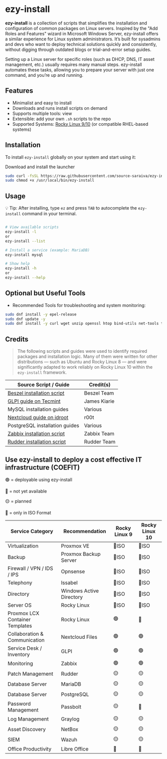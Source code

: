 # ezy-install

**ezy-install** is a collection of scripts that simplifies the installation and configuration of common packages on Linux servers. Inspired by the "Add Roles and Features" wizard in Microsoft Windows Server, ezy-install offers a similar experience for Linux system administrators. It’s built for sysadmins and devs who want to deploy technical solutions quickly and consistently, without digging through outdated blogs or trial-and-error setup guides.

Setting up a Linux server for specific roles (such as DHCP, DNS, IT asset management, etc.) usually requires many manual steps. ezy-install automates these tasks, allowing you to prepare your server with just one command, and you’re up and running.


## Features

- Minimalist and easy to install  
- Downloads and runs install scripts on demand  
- Supports multiple tools: view  
- Extensible: add your own `.sh` scripts to the repo  
- Supported Systems: [Rocky Linux 9/10](https://rockylinux.org/download) (or compatible RHEL-based systems)
  

## Installation

To install `ezy-install` globally on your system and start using it:

Download and install the launcher

```bash
sudo curl -fsSL https://raw.githubusercontent.com/source-saraiva/ezy-install/main/ezy-install.sh -o /usr/local/bin/ezy-install
sudo chmod +x /usr/local/bin/ezy-install
```
## Usage

💡 Tip: After installing, type `ez` and press `TAB` to autocomplete the `ezy-install` command in your terminal.

```bash

# View available scripts
ezy-install -l
or
ezy-install --list

# Install a service (example: MariaDB)
ezy-install mysql

# Show help
ezy-install -h
or
ezy-install --help
```

## Optional but Useful Tools
- Recommended Tools for troubleshooting and system monitoring:

```bash
sudo dnf install -y epel-release
sudo dnf update -y
sudo dnf install -y curl wget unzip openssl htop bind-utils net-tools traceroute tcpdump tar
```
## Credits
> The following scripts and guides were used to identify required packages and installation logic. Many of them were written for other distributions — such as Ubuntu and Rocky Linux 8 — and were significantly adapted to work reliably on Rocky Linux 10 within the `ezy-install` framework.



| Source Script / Guide                                                                                                                                             | Credit(s)     |
|-------------------------------------------------------------------------------------------------------------------------------------------------------------------|---------------|
| [Beszel installation script](https://beszel.dev/guide/agent-installation#binary)                                                                                  | Beszel Team   |
| [GLPI guide on Tecmint](https://www.tecmint.com/install-glpi-asset-management-rhel/)                                                                              | James Kiarie  |
| MySQL installation guides                                                                                                                                         | Various       |
| [Nextcloud guide on idroot](https://idroot.us/install-nextcloud-centos-stream-10/)                                                                                | r00t          |
| PostgreSQL installation guides                                                                                                                                    | Various       |
| [Zabbix installation script](https://www.zabbix.com/download?zabbix=7.4&os_distribution=rocky_linux&os_version=9&components=server_frontend_agent&db=pgsql&ws=nginx) | Zabbix Team   |
| [Rudder installation script](https://docs.rudder.io/reference/8.3/installation/server/rhel.html)                                                                  | Rudder Team   |



## Use ezy-install to deploy a cost effective IT infrastructure (COEFIT)

🟢 = deployable using ezy-install

🔴 = not yet available

🟡 = planned

📀 = only in ISO Format

| Service Category                | Recommendation             | Rocky Linux 9 | Rocky Linux 10 |
|---------------------------------|----------------------------|---------------|----------------|
| Virtualization                  | Proxmox VE                 | 📀ISO        | 📀ISO          |
| Backup                          | Proxmox Backup Server      | 📀ISO        | 📀ISO          |
| Firewall / VPN / IDS / IPS      | Opnsense                   | 📀ISO        | 📀ISO          |
| Telephony                       | Issabel                    | 📀ISO        | 📀ISO          |
| Directory                       | Windows Active Directory   | 📀ISO        | 📀ISO          |
| Server OS                       | Rocky Linux                | 📀ISO        | 📀ISO          |
| Proxmox LCX Container Templates | Rocky Linux                | 🟢           | 🔴             |
| Collaboration & Communication   | Nextcloud Files            | 🟢           | 🟢             |
| Service Desk / Inventory        | GLPI                       | 🟢           | 🟢             |
| Monitoring                      | Zabbix                     | 🟢           | 🟢             |
| Patch Management                | Rudder                     | 🟡           | 🟡             |
| Database Server                 | MariaDB                    | 🟡           | 🟡             |
| Database Server                 | PostgreSQL                 | 🟡           | 🟡             |
| Password Management             | Passbolt                   | 🟡           | 🔴             |
| Log Management                  | Graylog                    | 🟡           | 🟡             |
| Asset Discovery                 | NetBox                     | 🟡           | 🟡             |
| SIEM                            | Wazuh                      | 🟡           | 🟡             |
| Office Productivity             | Libre Office               | 🔴           | 🔴             |


